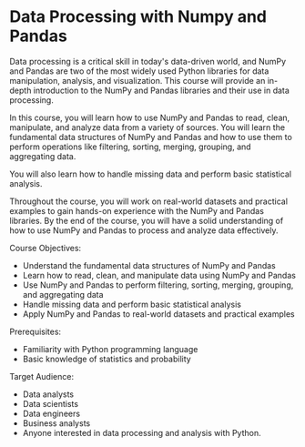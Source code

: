 # Data Processing with Numpy and Pandas

Data processing is a critical skill in today's data-driven world, and NumPy and Pandas are two of the most widely used Python libraries for data manipulation, analysis, and visualization. This course will provide an in-depth introduction to the NumPy and Pandas libraries and their use in data processing.

In this course, you will learn how to use NumPy and Pandas to read, clean, manipulate, and analyze data from a variety of sources. You will learn the fundamental data structures of NumPy and Pandas and how to use them to perform operations like filtering, sorting, merging, grouping, and aggregating data.

You will also learn how to handle missing data and perform basic statistical analysis.

Throughout the course, you will work on real-world datasets and practical examples to gain hands-on experience with the NumPy and Pandas libraries. By the end of the course, you will have a solid understanding of how to use NumPy and Pandas to process and analyze data effectively.

Course Objectives:

- Understand the fundamental data structures of NumPy and Pandas
- Learn how to read, clean, and manipulate data using NumPy and Pandas
- Use NumPy and Pandas to perform filtering, sorting, merging, grouping, and aggregating data
- Handle missing data and perform basic statistical analysis
- Apply NumPy and Pandas to real-world datasets and practical examples

Prerequisites:
- Familiarity with Python programming language
- Basic knowledge of statistics and probability

Target Audience:
- Data analysts
- Data scientists
- Data engineers
- Business analysts
- Anyone interested in data processing and analysis with Python.
